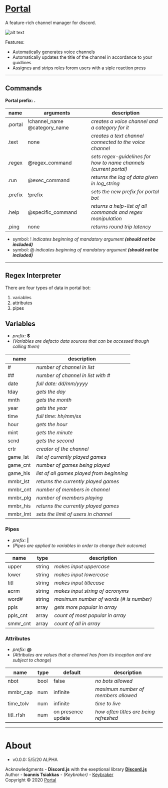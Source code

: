 # [Portal](https://github.com/keybraker/portal-discord-bot)
A feature-rich channel manager for discord.

![alt text](https://...)

Features:
* Automatically generates voice channels
* Automatically updates the title of the channel in accordance to your guidlines
* Assignes and strips roles forom users with a siple reaction press

***

## Commands
**Portal prefix: .**

name | arguments | description
--------- | --------- | ---------
.portal | !channel_name @category_name | _creates a voice channel and a category for it_
.text | none | _creates a text channel connected to the voice channel_
.regex | @regex_command | _sets regex-guidelines for how to name channels (current portal)_
.run | @exec_command | _returns the log of data given in log_string_
.prefix | !prefix | _sets the new prefix for portal bot_
.help | @specific_command | _returns a help-list of all commands and regex manipulation_
.ping | none | _returns round trip latency_
  
* symbol: ! _indicates beginning of mandatory argument **(should not be included)**_
* symbol: @ _indicates beginning of mandatory argument **(should not be included)**_

***

## Regex Interpreter
There are four types of data in portal bot:
1. variables
2. attributes
3. pipes

## Variables
* _prefix:_ __$__
* _(Variables are defacto data sources that can be accessed though calling them)_

name | description
--------- | ---------
\# | _number of channel in list_
\## | _number of channel in list with \#_
date |_full date: dd/mm/yyyy_
tday |_gets the day_
mnth |_gets the month_
year | _gets the year_
time | _full time: hh/mm/ss_
hour | _gets the hour_
mint | _gets the minute_
scnd | _gets the second_
crtr | _creator of the channel_
game_lst | _list of currently played games_
game_cnt | _number of games being played_
game_his | _list of all games played from beginning_
mmbr_lst | _returns the currently played games_
mmbr_cnt | _number of members in channel_
mmbr_plg | _number of members playing_
mmbr_his | _returns the currently played games_
mmbr_lmt | _sets the limit of users in channel_

### Pipes
* _prefix:_ __|__
* _(Pipes are applied to variables in order to change their outcome)_

name | type | description
--------- | --------- | ---------
upper | string | _makes input uppercase_
lower | string | _makes input lowercase_
titl | string | _makes input titlecase_
acrm | string | _makes input string of acronyms_
word\# | string | _maximum number of words (\# is number)_
ppls | array | _gets more popular in array_
ppls_cnt | array | _count of most popular in array_
smmr_cnt | array | _count of all in array_

### Attributes
* _prefix:_ __@__
* _(Attributes are values that a channel has from its inception and are subject to change)_

name | type | default | description
--------- | --------- | --------- | --------- 
nbot | bool | false | _no bots allowed_
mmbr_cap | num | infinite | _maximum number of members allowed_
time_tolv | num | infinite | _time to live_
titl_rfsh | num | on presence update | _how often titles are being refreshed_

***

# About

* v0.0.0: 5/5/20 ALPHA

Acknowledgments - **Discord.js** with the exeptional library [**Discord.js**](http://owl.phy.queensu.ca/~phil/exiftool/)
<br>
Author - **Ioannis Tsiakkas** - *(Keybraker)* - [Keybraker](https://github.com/keybraker)
<br>
Copyright © 2020 [Portal](https://github.com/keybraker/portal-discord-bot)



